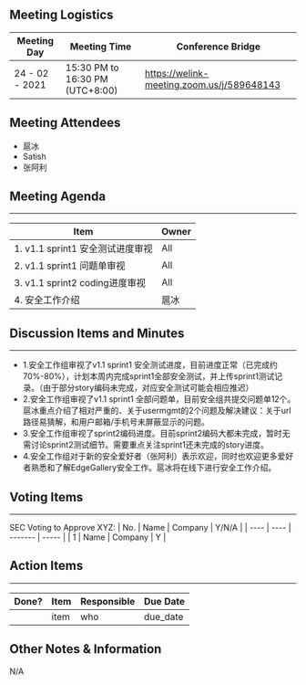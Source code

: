 ## Meeting Logistics

| Meeting Day    | Meeting Time                    | Conference Bridge                          |
| -------------- | ------------------------------- | ------------------------------------------ |
| 24 - 02 - 2021 | 15:30 PM to 16:30 PM (UTC+8:00) | https://welink-meeting.zoom.us/j/589648143 |

## Meeting Attendees
- 扈冰
- Satish
- 张阿利


## Meeting Agenda

** **
| Item                                                  | Owner |
| ----------------------------------------------------- | ----- |
| 1. v1.1 sprint1 安全测试进度审视 | All   |
| 2. v1.1 sprint1 问题单审视               | All  |
| 3. v1.1 sprint2 coding进度审视                 | All   |
| 4. 安全工作介绍                      | 扈冰  |


## Discussion Items and Minutes

** **
- 1.安全工作组审视了v1.1 sprint1 安全测试进度，目前进度正常（已完成约70%-80%），计划本周内完成sprint1全部安全测试，并上传sprint1测试记录。（由于部分story编码未完成，对应安全测试可能会相应推迟）
- 2.安全工作组审视了v1.1 sprint1 全部问题单，目前安全组共提交问题单12个。扈冰重点介绍了相对严重的、关于usermgmt的2个问题及解决建议：关于url路径易猜解，和用户邮箱/手机号未屏蔽显示的问题。
- 3.安全工作组审视了sprint2编码进度。目前sprint2编码大都未完成，暂时无需讨论sprint2测试细节。需要重点关注sprint1还未完成的story进度。
- 4.安全工作组对于新的安全爱好者（张阿利）表示欢迎，同时也欢迎更多爱好者熟悉和了解EdgeGallery安全工作。扈冰将在线下进行安全工作介绍。

## Voting Items

** **
SEC Voting to Approve XYZ:
| No.  | Name | Company | Y/N/A |
| ---- | ---- | ------- | ----- |
| 1    | Name | Company | Y     |

## Action Items
** **
| Done? | Item | Responsible | Due Date |
| ----- | ---- | ----------- | -------- |
|       | item | who         | due_date |

## Other Notes & Information
N/A
